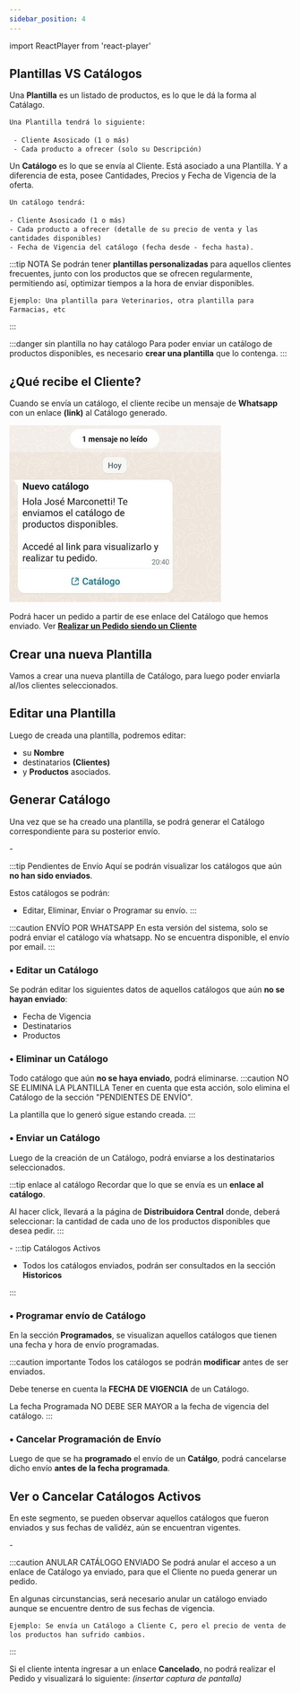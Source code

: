 ```yaml
---
sidebar_position: 4
---
```

import ReactPlayer from 'react-player'

## Plantillas VS Catálogos

Una **Plantilla** es un listado de productos, es lo que le dá la forma al Catálago.

```
Una Plantilla tendrá lo siguiente:
 
 - Cliente Asosicado (1 o más) 
 - Cada producto a ofrecer (solo su Descripción)
```

Un **Catálogo** es lo que se envía al Cliente. Está asociado a una Plantilla. Y a diferencia de esta, posee Cantidades, Precios y Fecha de Vigencia de la oferta.

``` 
Un catálogo tendrá:

- Cliente Asosicado (1 o más) 
- Cada producto a ofrecer (detalle de su precio de venta y las cantidades disponibles)
- Fecha de Vigencia del catálogo (fecha desde - fecha hasta).
```

:::tip NOTA
Se podrán tener **plantillas personalizadas** para aquellos clientes frecuentes, junto con los productos que se ofrecen regularmente, permitiendo así, optimizar tiempos a la hora de enviar disponibles.

```
Ejemplo: Una plantilla para Veterinarios, otra plantilla para Farmacias, etc

```
:::

:::danger sin plantilla no hay catálogo
Para poder enviar un catálogo de productos disponibles, es necesario **crear una plantilla** que lo contenga. 
:::

## ¿Qué recibe el Cliente?

Cuando se envía un catálogo, el cliente recibe un mensaje de **Whatsapp** con un enlace **(link)** al Catálogo generado. 

![Activos](../../static/img/msjWhatsapp.jpg)

Podrá hacer un pedido a partir de ese enlace del Catálogo que hemos enviado. Ver **[Realizar un Pedido siendo un Cliente](./Pedidos.md)**

## Crear una nueva Plantilla

Vamos a crear una nueva plantilla de Catálogo, para luego poder enviarla al/los clientes seleccionados.

<ReactPlayer controls url='https://youtu.be/j6bO9QJHPQQ'/>

## Editar una Plantilla

Luego de creada una plantilla, podremos editar:
- su **Nombre**
- destinatarios **(Clientes)**
- y **Productos** asociados. 

<ReactPlayer controls url='https://youtu.be/rJGUVsg8Ax0' />

## Generar Catálogo

Una vez que se ha creado una plantilla, se podrá generar el Catálogo correspondiente para su posterior envío.

<ReactPlayer controls url='https://youtu.be/NRJPq_Ocels' />
-

:::tip Pendientes de Envío
Aquí se podrán visualizar los catálogos que aún **no han sido enviados**.

Estos catálogos se podrán:
- Editar, Eliminar, Enviar o Programar su envío.
:::

:::caution ENVÍO POR WHATSAPP
 En esta versión del sistema, solo se podrá enviar el catálogo vía whatsapp.
 No se encuentra disponible, el envío por email.
:::

### • Editar un Catálogo 

Se podrán editar los siguientes datos de aquellos catálogos que aún **no se hayan enviado**:

- Fecha de Vigencia
- Destinatarios
- Productos

<ReactPlayer controls url='https://youtu.be/mQln0IqI1Pc' />

### • Eliminar un Catálogo 

Todo catálogo que aún **no se haya enviado**, podrá eliminarse.
:::caution NO SE ELIMINA LA PLANTILLA
Tener en cuenta que esta acción, solo elimina el Catálogo de la sección "PENDIENTES DE ENVÍO".

La plantilla que lo generó sigue estando creada.
:::

<ReactPlayer controls url='https://youtu.be/Dv6_LzAqOAY' />

### • Enviar un Catálogo 

Luego de la creación de un Catálogo, podrá enviarse a los destinatarios seleccionados.

:::tip enlace al catálogo
Recordar que lo que se envía es un **enlace al catálogo**.

Al hacer click, llevará a la página de **Distribuidora Central** donde, deberá seleccionar:
la cantidad de cada uno de los productos disponibles que desea pedir. 
:::

<ReactPlayer controls url='https://youtu.be/IzIJDPkhTn4' />
-
:::tip Catálogos Activos

- Todos los catálogos enviados, podrán ser consultados en la sección **Historicos**

:::

### • Programar envío de Catálogo
En la sección **Programados**, se visualizan aquellos catálogos que tienen una fecha y hora de envío programadas.

:::caution importante
Todos los catálogos se podrán **modificar** antes de ser enviados.

Debe tenerse en cuenta la **FECHA DE VIGENCIA** de un Catálogo.

La fecha Programada NO DEBE SER MAYOR a la fecha de vigencia del catálogo.
:::

<ReactPlayer controls url='https://youtu.be/SaREQS7TXO4'/>

### • Cancelar Programación de Envío

Luego de que se ha **programado** el envío de un **Catálgo**, podrá cancelarse dicho envío **antes de la fecha programada**.

<ReactPlayer controls url='https://youtu.be/p2PxJcIdBsY' />

## Ver o Cancelar Catálogos Activos 

En este segmento, se pueden observar aquellos catálogos que fueron enviados y sus fechas de validéz, aún se encuentran vigentes. 

<ReactPlayer controls url='https://youtu.be/Jpl2prm0ZtQ' />
-

:::caution ANULAR CATÁLOGO ENVIADO
Se podrá anular el acceso a un enlace de Catálogo ya enviado, para que el Cliente no pueda generar un pedido.

En algunas circunstancias, será necesario anular un catálogo enviado aunque se encuentre dentro de sus fechas de vigencia. 

``` 
Ejemplo: Se envía un Catálogo a Cliente C, pero el precio de venta de los productos han sufrido cambios. 

```
:::

Si el cliente intenta ingresar a un enlace **Cancelado**, no podrá realizar el Pedido y visualizará lo siguiente:
 *(insertar captura de pantalla)*


